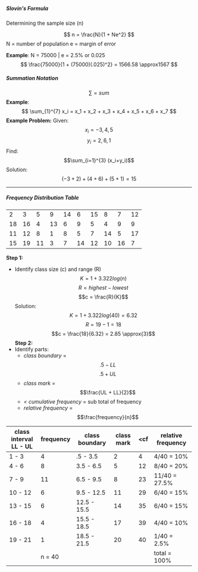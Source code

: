 ##### Slovin's Formula
Determining the sample size (n)

$$
n = \frac{N}{1 + Ne^2}
$$
N = number of population
e = margin of error

**Example**:
N = 75000 | e = 2.5% or 0.025
$$
\frac{75000}{1 + (75000)(.025)^2} = 1566.58 \approx1567
$$
##### Summation Notation
$$
\sum = sum
$$
**Example**:
$$
\sum_{1}^{7} x_i = x_1 + x_2 + x_3 + x_4 + x_5 + x_6 + x_7
$$
**Example Problem:**
Given: 
$$ x_i = -3, 4, 5 $$
$$ y_i = 2, 6, 1 $$
Find:  $$\sum_{i=1}^{3} (x_i+y_i)$$
Solution: $$(-3+2)+(4+6)+(5+1) = 15$$

---
##### Frequency Distribution Table

|     |     |     |     |     |     |     |     |     |     |
| --- | --- | --- | --- | --- | --- | --- | --- | --- | --- |
| 2   | 3   | 5   | 9   | 14  | 6   | 15  | 8   | 7   | 12  |
| 18  | 16  | 4   | 13  | 6   | 9   | 5   | 4   | 9   | 9   |
| 11  | 12  | 8   | 1   | 8   | 5   | 7   | 14  | 5   | 17  |
| 15  | 19  | 11  | 3   | 7   | 14  | 12  | 10  | 16  | 7   |

**Step 1:**
- Identify class size (c) and range (R)
$$K = 1 + 3.322log(n)$$
$$R = highest - lowest$$
$$c = \frac{R}{K}$$
Solution:
$$K = 1 + 3.322log(40) = 6.32$$
$$R = 19 - 1 = 18$$
$$c = \frac{18}{6.32} = 2.85 \approx{3}$$
**Step 2:**
- Identify parts:
	- *class boundary* = $$.5 - LL$$ $$.5 + UL$$
	- *class mark* = $$\frac{UL + LL}{2}$$
	- *< cumulative frequency* = sub total of frequency
	- *relative frequency* = $$\frac{frequency}{n}$$


| **class interval**<br>LL - UL | **frequency** | **class boundary** | **class mark** | **<cf** | **relative frequency** |
| ----------------------------- | ------------- | ------------------ | -------------- | ------- | ---------------------- |
| 1 - 3                         | 4             | .5 - 3.5           | 2              | 4       | 4/40 = 10%             |
| 4 - 6                         | 8             | 3.5 - 6.5          | 5              | 12      | 8/40 = 20%             |
| 7 - 9                         | 11            | 6.5 - 9.5          | 8              | 23      | 11/40 = 27.5%          |
| 10 - 12                       | 6             | 9.5 - 12.5         | 11             | 29      | 6/40 = 15%             |
| 13 - 15                       | 6             | 12.5 - 15.5        | 14             | 35      | 6/40 = 15%             |
| 16 - 18                       | 4             | 15.5 - 18.5        | 17             | 39      | 4/40 = 10%             |
| 19 - 21                       | 1             | 18.5 - 21.5        | 20             | 40      | 1/40 = 2.5%            |
|                               | n = 40        |                    |                |         | total = 100%           |
